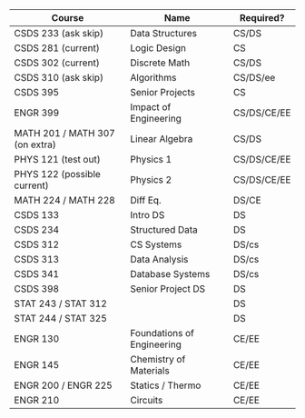 | Course                         | Name                       | Required?   |
| ------------------------------ | -------------------------- | ----------- |
| CSDS 233 (ask skip)            | Data Structures            | CS/DS       |
| CSDS 281 (current)             | Logic Design               | CS          |
| CSDS 302 (current)             | Discrete Math              | CS/DS       |
| CSDS 310 (ask skip)            | Algorithms                 | CS/DS/ee    |
| CSDS 395                       | Senior Projects            | CS          |
| ENGR 399                       | Impact of Engineering      | CS/DS/CE/EE |
| MATH 201 / MATH 307 (on extra) | Linear Algebra             | CS/DS       |
| PHYS 121 (test out)            | Physics 1                  | CS/DS/CE/EE |
| PHYS 122 (possible current)    | Physics 2                  | CS/DS/CE/EE |
| MATH 224 / MATH 228            | Diff Eq.                   | DS/CE       |
| CSDS 133                       | Intro DS                   | DS          |
| CSDS 234                       | Structured Data            | DS          |
| CSDS 312                       | CS Systems                 | DS/cs       |
| CSDS 313                       | Data Analysis              | DS/cs       |
| CSDS 341                       | Database Systems           | DS/cs       |
| CSDS 398                       | Senior Project DS          | DS          |
| STAT 243 / STAT 312            |                            | DS          |
| STAT 244 / STAT 325            |                            | DS          |
| ENGR 130                       | Foundations of Engineering | CE/EE       |
| ENGR 145                       | Chemistry of Materials     | CE/EE       |
| ENGR 200 / ENGR 225            | Statics / Thermo           | CE/EE       |
| ENGR 210                       | Circuits                   | CE/EE       |
